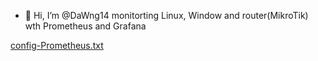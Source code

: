 - 👋 Hi, I’m @DaWng14
monitorting Linux, Window and router(MikroTik) wth Prometheus and Grafana


[config-Prometheus.txt](https://github.com/DaWng14/DaWng14/files/13491259/config-Prometheus.txt)
